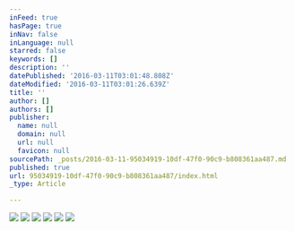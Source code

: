 ```yaml
---
inFeed: true
hasPage: true
inNav: false
inLanguage: null
starred: false
keywords: []
description: ''
datePublished: '2016-03-11T03:01:48.808Z'
dateModified: '2016-03-11T03:01:26.639Z'
title: ''
author: []
authors: []
publisher:
  name: null
  domain: null
  url: null
  favicon: null
sourcePath: _posts/2016-03-11-95034919-10df-47f0-90c9-b808361aa487.md
published: true
url: 95034919-10df-47f0-90c9-b808361aa487/index.html
_type: Article

---
```

![](https://the-grid-user-content.s3-us-west-2.amazonaws.com/67069c74-107d-45d9-9d71-5b7e972a6dc1.jpg)
![](https://the-grid-user-content.s3-us-west-2.amazonaws.com/1ac5df7a-4c17-4e00-aa57-d2fcf0f1e1b6.jpg)
![](https://the-grid-user-content.s3-us-west-2.amazonaws.com/fd26d390-3be6-4e97-a47c-355a5e565c03.jpg)
![](https://the-grid-user-content.s3-us-west-2.amazonaws.com/95c0f1ed-7260-453a-a180-ad5e039d7158.jpg)
![](https://the-grid-user-content.s3-us-west-2.amazonaws.com/b88527fb-af95-48a0-8f9c-94bd13c02cd0.jpg)
![](https://the-grid-user-content.s3-us-west-2.amazonaws.com/8d6908ec-75f4-4bd5-a65f-b492ec02a6f5.jpg)